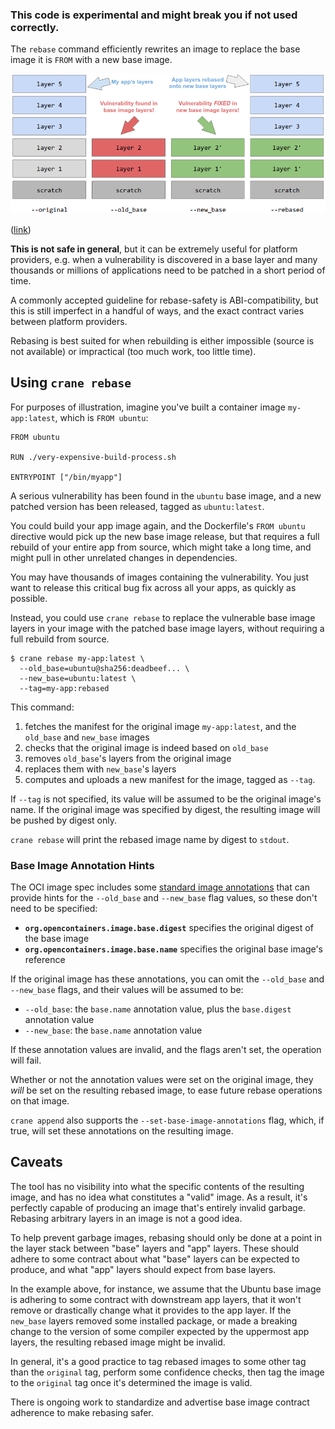 ### This code is experimental and might break you if not used correctly.

The `rebase` command efficiently rewrites an image to replace the base image it
is `FROM` with a new base image.

![rebase visualization](./rebase.png)

([link](https://docs.google.com/drawings/d/1w8UxTZDRbDWVoqnbr17SJuU73pRxpOmOk_vzmC9WB2k/edit))

**This is not safe in general**, but it can be extremely useful for platform
providers, e.g. when a vulnerability is discovered in a base layer and many
thousands or millions of applications need to be patched in a short period of
time.

A commonly accepted guideline for rebase-safety is ABI-compatibility, but this
is still imperfect in a handful of ways, and the exact contract varies between
platform providers.

Rebasing is best suited for when rebuilding is either impossible (source is not
available) or impractical (too much work, too little time).

## Using `crane rebase`

For purposes of illustration, imagine you've built a container image
`my-app:latest`, which is `FROM ubuntu`:

```
FROM ubuntu

RUN ./very-expensive-build-process.sh

ENTRYPOINT ["/bin/myapp"]
```

A serious vulnerability has been found in the `ubuntu` base image, and a new
patched version has been released, tagged as `ubuntu:latest`.

You could build your app image again, and the Dockerfile's `FROM ubuntu`
directive would pick up the new base image release, but that requires a full
rebuild of your entire app from source, which might take a long time, and might
pull in other unrelated changes in dependencies.

You may have thousands of images containing the vulnerability. You just want to
release this critical bug fix across all your apps, as quickly as possible.

Instead, you could use `crane rebase` to replace the vulnerable base image
layers in your image with the patched base image layers, without requiring a
full rebuild from source.

```
$ crane rebase my-app:latest \
  --old_base=ubuntu@sha256:deadbeef... \
  --new_base=ubuntu:latest \
  --tag=my-app:rebased
```

This command:

1. fetches the manifest for the original image `my-app:latest`, and the
   `old_base` and `new_base` images
1. checks that the original image is indeed based on `old_base`
1. removes `old_base`'s layers from the original image
1. replaces them with `new_base`'s layers
1. computes and uploads a new manifest for the image, tagged as `--tag`.

If `--tag` is not specified, its value will be assumed to be the original
image's name. If the original image was specified by digest, the resulting
image will be pushed by digest only.

`crane rebase` will print the rebased image name by digest to `stdout`.

### Base Image Annotation Hints

The OCI image spec includes some [standard image
annotations](https://github.com/opencontainers/image-spec/blob/main/annotations.md)
that can provide hints for the `--old_base` and `--new_base` flag values, so
these don't need to be specified:

- **`org.opencontainers.image.base.digest`** specifies the original digest of
  the base image
- **`org.opencontainers.image.base.name`** specifies the original base image's
  reference

If the original image has these annotations, you can omit the `--old_base` and
`--new_base` flags, and their values will be assumed to be:

- `--old_base`: the `base.name` annotation value, plus the `base.digest`
  annotation value
- `--new_base`: the `base.name` annotation value

If these annotation values are invalid, and the flags aren't set, the operation
will fail.

Whether or not the annotation values were set on the original image, they
_will_ be set on the resulting rebased image, to ease future rebase operations
on that image.

`crane append` also supports the `--set-base-image-annotations` flag, which, if
true, will set these annotations on the resulting image.

## Caveats

The tool has no visibility into what the specific contents of the resulting
image, and has no idea what constitutes a "valid" image. As a result, it's
perfectly capable of producing an image that's entirely invalid garbage.
Rebasing arbitrary layers in an image is not a good idea.

To help prevent garbage images, rebasing should only be done at a point in the
layer stack between "base" layers and "app" layers. These should adhere to some
contract about what "base" layers can be expected to produce, and what "app"
layers should expect from base layers.

In the example above, for instance, we assume that the Ubuntu base image is
adhering to some contract with downstream app layers, that it won't remove or
drastically change what it provides to the app layer. If the `new_base` layers
removed some installed package, or made a breaking change to the version of
some compiler expected by the uppermost app layers, the resulting rebased image
might be invalid.

In general, it's a good practice to tag rebased images to some other tag than
the `original` tag, perform some confidence checks, then tag the image to the
`original` tag once it's determined the image is valid.

There is ongoing work to standardize and advertise base image contract
adherence to make rebasing safer.
